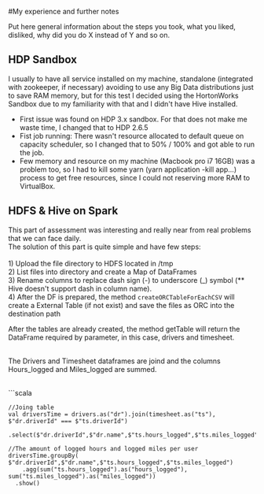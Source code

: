 #My experience and further notes

Put here general information about the steps you took, what you liked, disliked, why did you do X instead of Y and so on.

## HDP Sandbox
I usually to have all service installed on my machine, standalone (integrated with zookeeper, if necessary) 
avoiding to use any Big Data distributions just to save RAM memory, but for this test 
I decided using the HortonWorks Sandbox due to my familiarity with that and I didn't have Hive installed.  

- First issue was found on HDP 3.x sandbox. For that does not make me waste time, I changed that to HDP 2.6.5
- Fist job running: There wasn't resource allocated to default queue on capacity scheduler, so I changed that to 50% / 100% and got able to run the job.
- Few memory and resource on my machine (Macbook pro i7 16GB) was a problem too, so I had to kill some yarn (yarn application -kill app...) 
process to get free resources, since I could not reserving more RAM to VirtualBox.


## HDFS & Hive on Spark

This part of assessment was interesting and really near from real problems that we can face daily. 
<br>
The solution of this part is quite simple and have few steps:   
<br>    1) Upload the file directory to HDFS located in /tmp
<br>    2) List files into directory and create a Map of DataFrames
<br>    3) Rename columns to replace dash sign (-) to underscore (_) 
        symbol (** Hive doesn't support dash in column name). 
 <br>   4) After the DF is prepared, the method `createORCTableForEachCSV` will create a External Table (if not exist) 
 and save the files as ORC into the destination path
 
 After the tables are already created,  the method getTable will return the DataFrame 
 required by parameter, in this case, drivers and timesheet.
   
<br> The Drivers and Timesheet dataframes are joind and the columns Hours_logged and Miles_logged are summed.

<br> 
```scala
        
    //Joing table
    val driversTime = drivers.as("dr").join(timesheet.as("ts"), $"dr.driverId" === $"ts.driverId")
      .select($"dr.driverId",$"dr.name",$"ts.hours_logged",$"ts.miles_logged")

    //The amount of logged hours and logged miles per user
    driversTime.groupBy( $"dr.driverId",$"dr.name",$"ts.hours_logged",$"ts.miles_logged")
        .agg(sum("ts.hours_logged").as("hours_logged"), sum("ts.miles_logged").as("miles_logged"))
      .show()
      
``` 
 


